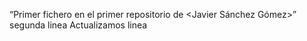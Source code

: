 “Primer fichero en el primer repositorio de <Javier Sánchez Gómez>”
segunda linea
Actualizamos linea

